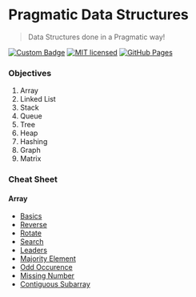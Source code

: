 # Pragmatic Data Structures
> Data Structures done in a Pragmatic way!

[![Custom Badge](https://img.shields.io/badge/Author-Abhijit%20Kar-brightgreen.svg?style=flat)](http://www.abhijit-kar.com/)
[![MIT licensed](https://img.shields.io/badge/Licence-MIT-blue.svg?style=flat)](https://opensource.org/licenses/mit-license.php)
[![GitHub Pages](https://img.shields.io/badge/Server-GitHub%20Pages-brightgreen.svg?style=flat)](http://www.abhijit-kar.com/pragmatic-data-structure/)

### Objectives
1. Array
1. Linked List
1. Stack
1. Queue
1. Tree
1. Heap
1. Hashing
1. Graph
1. Matrix

### Cheat Sheet

#### Array
- [Basics](https://nbviewer.jupyter.org/github/abhijit-kar/pragmatic-data-structure/blob/master/array/basics.ipynb)
- [Reverse](https://nbviewer.jupyter.org/github/abhijit-kar/pragmatic-data-structure/blob/master/array/reverse.ipynb)
- [Rotate](https://nbviewer.jupyter.org/github/abhijit-kar/pragmatic-data-structure/blob/master/array/rotate.ipynb)
- [Search](https://nbviewer.jupyter.org/github/abhijit-kar/pragmatic-data-structure/blob/master/array/search.ipynb)
- [Leaders](https://nbviewer.jupyter.org/github/abhijit-kar/pragmatic-data-structure/blob/master/array/leaders.ipynb)
- [Majority Element](https://nbviewer.jupyter.org/github/abhijit-kar/pragmatic-data-structure/blob/master/array/majority-element.ipynb)
- [Odd Occurence](https://nbviewer.jupyter.org/github/abhijit-kar/pragmatic-data-structure/blob/master/array/odd-occurence.ipynb)
- [Missing Number](https://nbviewer.jupyter.org/github/abhijit-kar/pragmatic-data-structure/blob/master/array/missing-number.ipynb)
- [Contiguous Subarray](https://nbviewer.jupyter.org/github/abhijit-kar/pragmatic-data-structure/blob/master/array/continuous-subarray.ipynb)
